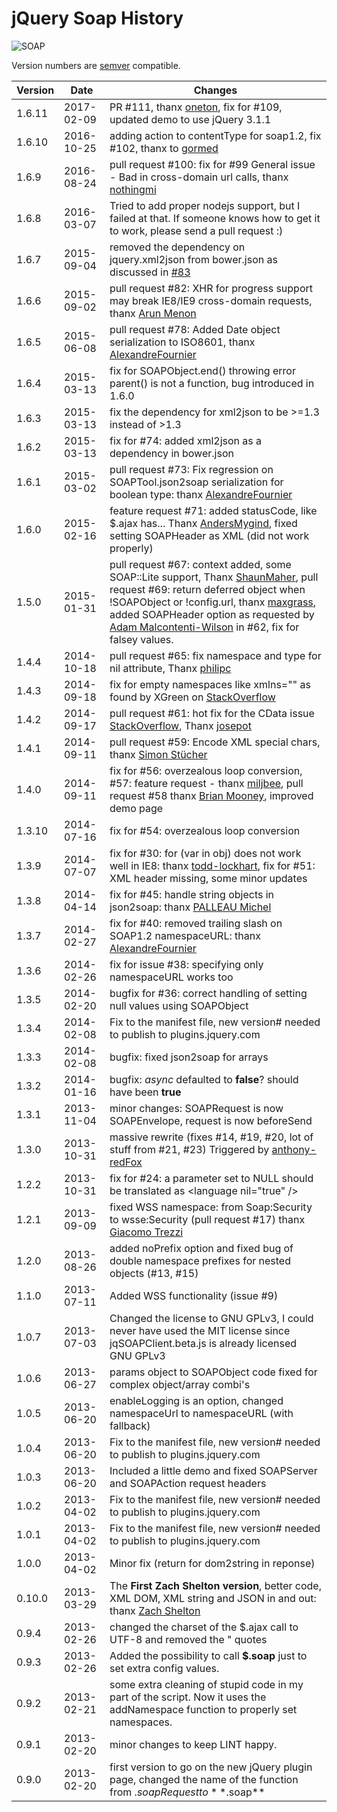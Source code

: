 jQuery Soap History
=====================

![SOAP](https://raw.githubusercontent.com/doedje/jquery.soap/master/Icon.jpg)

Version numbers are [semver](http://semver.org/) compatible.

Version | Date | Changes
--- | --- | ---
1.6.11 | 2017-02-09 | PR #111, thanx [oneton](https://github.com/oneton), fix for #109, updated demo to use jQuery 3.1.1
1.6.10 | 2016-10-25 | adding action to contentType for soap1.2, fix #102, thanx to [gormed](https://github.com/gormed)
1.6.9 | 2016-08-24 | pull request #100: fix for #99 General issue - Bad in cross-domain url calls, thanx [nothingmi](https://github.com/nothingmi)
1.6.8 | 2016-03-07 | Tried to add proper nodejs support, but I failed at that. If someone knows how to get it to work, please send a pull request :)
1.6.7 | 2015-09-04 | removed the dependency on jquery.xml2json from bower.json as discussed in [#83](https://github.com/doedje/jquery.soap/issues/83)
1.6.6 | 2015-09-02 | pull request #82: XHR for progress support may break IE8/IE9 cross-domain requests, thanx [Arun Menon](https://github.com/arunmenon1975)
1.6.5 | 2015-06-08 | pull request #78: Added Date object serialization to ISO8601, thanx [AlexandreFournier](https://github.com/AlexandreFournier)
1.6.4 | 2015-03-13 | fix for SOAPObject.end() throwing error parent() is not a function, bug introduced in 1.6.0
1.6.3 | 2015-03-13 | fix the dependency for xml2json to be >=1.3 instead of >1.3
1.6.2 | 2015-03-13 | fix for #74: added xml2json as a dependency in bower.json
1.6.1 | 2015-03-02 | pull request #73: Fix regression on SOAPTool.json2soap serialization for boolean type: thanx [AlexandreFournier](https://github.com/AlexandreFournier)
1.6.0 | 2015-02-16 | feature request #71: added statusCode, like $.ajax has... Thanx [AndersMygind](https://github.com/AndersMygind), fixed setting SOAPHeader as XML (did not work properly)
1.5.0 | 2015-01-31 | pull request #67: context added, some SOAP::Lite support, Thanx [ShaunMaher](https://github.com/ShaunMaher), pull request #69: return deferred object when !SOAPObject or !config.url, thanx [maxgrass](https://github.com/maxgrass), added SOAPHeader option as requested by [Adam Malcontenti-Wilson](https://github.com/adammw) in #62, fix for falsey values.
1.4.4 | 2014-10-18 | pull request #65: fix namespace and type for nil attribute, Thanx [philipc](https://github.com/philipc)
1.4.3 | 2014-09-18 | fix for empty namespaces like xmlns="" as found by XGreen on [StackOverflow](http://stackoverflow.com/questions/25809803/cdata-gets-removed-before-being-sent)
1.4.2 | 2014-09-17 | pull request #61: hot fix for the CData issue [StackOverflow](http://stackoverflow.com/questions/25809803/cdata-gets-removed-before-being-sent), Thanx [josepot](https://github.com/josepot)
1.4.1 | 2014-09-11 | pull request #59: Encode XML special chars, thanx [Simon St&uuml;cher](https://github.com/stchr)
1.4.0 | 2014-09-11 | fix for #56: overzealous loop conversion, #57: feature request - thanx [miljbee](https://github.com/miljbee), pull request #58 thanx [Brian Mooney](https://github.com/irishshagua), improved demo page
1.3.10 | 2014-07-16 | fix for #54: overzealous loop conversion
1.3.9 | 2014-07-07 | fix for #30: for (var in obj) does not work well in IE8: thanx [todd-lockhart](https://github.com/todd-lockhart), fix for #51: XML header missing, some minor updates
1.3.8 | 2014-04-14 | fix for #45: handle string objects in json2soap: thanx [PALLEAU Michel](https://github.com/mic006)
1.3.7 | 2014-02-27 | fix for #40: removed trailing slash on SOAP1.2 namespaceURL: thanx [AlexandreFournier](https://github.com/AlexandreFournier)
1.3.6 | 2014-02-26 | fix for issue #38: specifying only namespaceURL works too
1.3.5 | 2014-02-20 | bugfix for #36: correct handling of setting null values using SOAPObject
1.3.4 | 2014-02-08 | Fix to the manifest file, new version# needed to publish to plugins.jquery.com
1.3.3 | 2014-02-08 | bugfix: fixed json2soap for arrays
1.3.2 | 2014-01-16 | bugfix: _async_ defaulted to **false**? should have been **true**
1.3.1 | 2013-11-04 | minor changes: SOAPRequest is now SOAPEnvelope, request is now beforeSend
1.3.0 | 2013-10-31 | massive rewrite (fixes #14, #19, #20, lot of stuff from #21, #23) Triggered by [anthony-redFox](https://github.com/anthony-redFox)
1.2.2 | 2013-10-31 | fix for #24: a parameter set to NULL should be translated as &lt;language nil="true" /&gt;
1.2.1 | 2013-09-09 | fixed WSS namespace: from Soap:Security to wsse:Security (pull request #17) thanx [Giacomo Trezzi](https://github.com/G3z)
1.2.0 | 2013-08-26 | added noPrefix option and fixed bug of double namespace prefixes for nested objects (#13, #15)
1.1.0 | 2013-07-11 | Added WSS functionality (issue #9)
1.0.7 | 2013-07-03 | Changed the license to GNU GPLv3, I could never have used the MIT license since jqSOAPClient.beta.js is already licensed GNU GPLv3
1.0.6 | 2013-06-27 | params object to SOAPObject code fixed for complex object/array combi's
1.0.5 | 2013-06-20 | enableLogging is an option, changed namespaceUrl to namespaceURL (with fallback)
1.0.4 | 2013-06-20 | Fix to the manifest file, new version# needed to publish to plugins.jquery.com
1.0.3 | 2013-06-20 | Included a little demo and fixed SOAPServer and SOAPAction request headers
1.0.2 | 2013-04-02 | Fix to the manifest file, new version# needed to publish to plugins.jquery.com
1.0.1 | 2013-04-02 | Fix to the manifest file, new version# needed to publish to plugins.jquery.com
1.0.0 | 2013-04-02 | Minor fix (return for dom2string in reponse)
0.10.0 | 2013-03-29 | The **First Zach Shelton version**, better code, XML DOM, XML string and JSON in and out: thanx [Zach Shelton](https://github.com/zachofalltrades)
0.9.4 | 2013-02-26 | changed the charset of the $.ajax call to UTF-8 and removed the " quotes
0.9.3 | 2013-02-26 | Added the possibility to call **$.soap** just to set extra config values.
0.9.2 | 2013-02-21 | some extra cleaning of stupid code in my part of the script. Now it uses the addNamespace function to properly set namespaces.
0.9.1 | 2013-02-20 | minor changes to keep LINT happy.
0.9.0 | 2013-02-20 | first version to go on the new jQuery plugin page, changed the name of the function from $.soapRequest to **$.soap**
